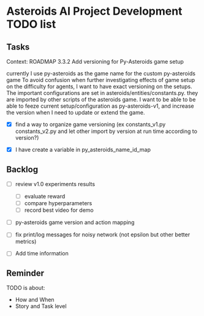 # Asteroids AI Project Development TODO list


## Tasks
Context: ROADMAP 3.3.2 Add versioning for Py-Asteroids game setup  

currently I use py-asteroids as the game name for the custom py-asteroids game
To avoid confusion when further investigating effects of game setup on the difficulty for agents, I want to have exact versioning on the setups.
The important configurations are set in asteroids/entities/constants.py.
they are imported by other scripts of the asteroids game.
I want to be able to be able to feeze current setup/configuration as py-asteroids-v1, and increase the version when I need to update or extend the game.
- [x] find a way to organize game versioning (ex constants_v1.py  constants_v2.py and let other import by version at run time according to version?) 
- [x] I have create a variable in py_asteroids_name_id_map


## Backlog

- [ ] review v1.0 experiments results
    - [ ] evaluate reward
    - [ ] compare hyperparameters
    - [ ] record best video for demo
- [ ] py-asteroids game version and action mapping
- [ ] fix print/log messages for noisy network (not epsilon but other better metrics)
- [ ] Add time information


## Reminder

TODO is about: 
- How and When
- Story and Task level
